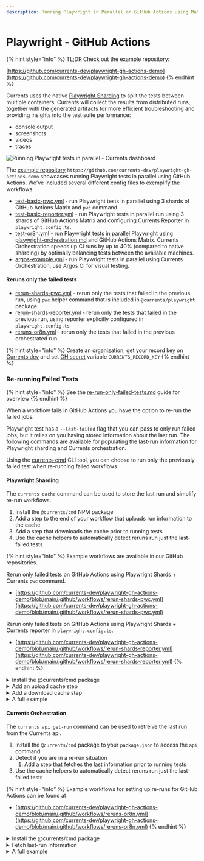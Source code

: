 ```yaml
---
description: Running Playwright in Parallel on GitHub Actions using Matrix Workflow
---
```


# Playwright - GitHub Actions

{% hint style="info" %}
TL;DR Check out the example repository:

[https://github.com/currents-dev/playwright-gh-actions-demo](https://github.com/currents-dev/playwright-gh-actions-demo)
{% endhint %}

Currents uses the native [Playwright Sharding](https://playwright.dev/docs/test-sharding) to split the tests between multiple containers. Currents will collect the results from distributed runs, together with the generated artifacts for more efficient troubleshooting and providing insights into the test suite performance:

* console output
* screenshots
* videos
* traces

![Running Playwright tests in parallel - Currents dashboard](../../../.gitbook/assets/playwright-run.gif)

The [example repository](https://github.com/currents-dev/playwright-gh-actions-demo) `https://github.com/currents-dev/playwright-gh-actions-demo` showcases running Playwright tests in parallel using GitHub Actions. We've included several different config files to exemplify the workflows:&#x20;

* [test-basic-pwc.yml](https://github.com/currents-dev/playwright-gh-actions-demo/blob/main/.github/workflows/test-basic-pwc.yml) - run Playwright tests in parallel using 3 shards of GitHub Actions Matrix and `pwc` command.
* [test-basic-reporter.yml](https://github.com/currents-dev/playwright-gh-actions-demo/blob/main/.github/workflows/test-basic-reporter.yml) - run Playwright tests in parallel run using 3 shards of GitHub Actions Matrix and configuring Currents Reporter in `playwright.config.ts`.
* [test-or8n.yml](https://github.com/currents-dev/playwright-gh-actions-demo/blob/main/.github/workflows/test-or8n.yml) - run Playwright tests in parallel Playwright using [playwright-orchestration.md](../../../guides/parallelization-guide/pw-parallelization/playwright-orchestration.md "mention") and GitHub Actions Matrix. Currents Orchestration speeds up CI runs by up to 40% (compared to native sharding) by optimally balancing tests between the available machines.
* [argos-example.yml](https://github.com/currents-dev/playwright-gh-actions-demo/blob/main/.github/workflows/argos-example.yml) - run Playwright tests in parallel using Currents Orchestration, use Argos CI for visual testing.

#### Reruns only the failed tests

* [rerun-shards-pwc.yml](https://github.com/currents-dev/playwright-gh-actions-demo/blob/main/.github/workflows/rerun-shards-pwc.yml) - rerun only the tests that failed in the previous run, using `pwc` helper command that is included in `@currents/playwright` package.
* [rerun-shards-reporter.yml](https://github.com/currents-dev/playwright-gh-actions-demo/blob/main/.github/workflows/rerun-shards-reporter.yml) - rerun only the tests that failed in the previous run, using reporter explicitly configured in `playwright.config.ts`
* [reruns-or8n.yml](https://github.com/currents-dev/playwright-gh-actions-demo/blob/main/.github/workflows/reruns-or8n.yml) - rerun only the tests that failed in the previous orchestrated run

{% hint style="info" %}
Create an organization, get your record key on [Currents.dev](https://app.currents.dev) and set [GH secret](https://docs.github.com/en/actions/reference/encrypted-secrets) variable `CURRENTS_RECORD_KEY`
{% endhint %}

### Re-running Failed Tests

{% hint style="info" %}
See the [re-run-only-failed-tests.md](../../../guides/re-run-only-failed-tests.md "mention") guide for overview
{% endhint %}

When a workflow fails in GitHub Actions  you have the option to re-run the failed jobs.&#x20;

Playwright test has a `--last-failed` flag that you can pass to only run failed jobs, but it relies on you having stored information about the last run. The following commands are available for populating the last-run information for Playwright sharding and Currents orchestration.

Using the [currents-cmd](../../../resources/reporters/currents-cmd/ "mention") CLI tool, you can choose to run only the previously failed test when re-running failed workflows.&#x20;

#### Playwright Sharding

The `currents cache` command can be used to store the last run and simplify re-run workflows.

1. Install the `@currents/cmd` NPM package
2. Add a step to the end of your workflow that uploads run information to the cache
3. Add a step that downloads the cache prior to running tests
4. Use the cache helpers to automatically detect reruns  run just the last-failed tests&#x20;

{% hint style="info" %}
Example workflows are available in our GitHub repositories.



Rerun only failed tests on GitHub Actions using Playwright Shards + Currents `pwc` command.

* [https://github.com/currents-dev/playwright-gh-actions-demo/blob/main/.github/workflows/rerun-shards-pwc.yml](https://github.com/currents-dev/playwright-gh-actions-demo/blob/main/.github/workflows/rerun-shards-pwc.yml)



Rerun only failed tests on GitHub Actions using Playwright Shards + Currents reporter in `playwright.config.ts`.

* [https://github.com/currents-dev/playwright-gh-actions-demo/blob/main/.github/workflows/rerun-shards-reporter.yml](https://github.com/currents-dev/playwright-gh-actions-demo/blob/main/.github/workflows/rerun-shards-reporter.yml)
{% endhint %}

<details>

<summary>Install the @currents/cmd package</summary>

```bash
npm i -D @currents/cmd
```

</details>

<details>

<summary>Add an upload cache step</summary>

Add a step to your workflow that always runs after you run your tests

```yaml
- name: Cache the last run results
  if: ${{ always() }}
  run: |
    npx currents cache set \
      --preset last-run \
      --pw-output-dir test-results \
      --matrix-index ${{ matrix.shard }} \
      --matrix-total ${{ strategy.job-total }}
```

See the [configuration for details](../../../resources/reporters/currents-cmd/#cache-test-artifacts) on the flags.

</details>

<details>

<summary>Add a download cache step</summary>

Add a step to your workflow before you run your tests

```yaml
- name: Run Tests
  run: |
    npx currents cache get \
      --preset last-run \
      --preset-output .preset_output \
      --matrix-index ${{ matrix.shard }} \
      --matrix-total ${{ strategy.job-total }}
    npx playwright test $(cat .preset_output)
```

See the [configuration for details](../../../resources/reporters/currents-cmd/#cache-test-artifacts) on the flags.

</details>

<details>

<summary>A full example</summary>

{% code lineNumbers="true" %}
```yaml
name: failed-only-reporter

on:
  push:
  workflow_dispatch:

jobs:
  test-reporter:
    strategy:
      fail-fast: false
      matrix:
        shard: [1, 2, 3]
    timeout-minutes: 60
    runs-on: ubuntu-latest
    container: mcr.microsoft.com/playwright:latest
    env:
      CURRENTS_PROJECT_ID: bnsqNa
      CURRENTS_RECORD_KEY: ${{ secrets.CURRENTS_RECORD_KEY }}
      CURRENTS_CI_BUILD_ID: ${{ github.repository }}-${{ github.run_id }}-${{ github.run_attempt }}
    steps:
      - uses: actions/checkout@v4
        with:
          ref: ${{ github.ref }}

      - uses: actions/setup-node@v4
        with:
          node-version: "18.x"

      - name: Install dependencies
        run: |
          npm ci
          npx playwright install chrome
    
      - name: Run Tests
        run: |
          npx currents cache get \
            --preset last-run \
            --preset-output .preset_output \
            --matrix-index ${{ matrix.shard }} \
            --matrix-total ${{ strategy.job-total }}
          npx playwright test $(cat .preset_output)
  
      - name: Cache the last run results
        if: ${{ always() }}
        run: |
          npx currents cache set \
            --preset last-run \
            --pw-output-dir test-results \
            --matrix-index ${{ matrix.shard }} \
            --matrix-total ${{ strategy.job-total }}
```
{% endcode %}

</details>

#### Currents Orchestration

The `currents api get-run` command can be used to retreive the last run from the Currents api.

1. Install the `@currents/cmd` package to your `package.json` to access the `api` command
2. Detect if you are in a re-run situation
   1. Add a step that fetches the last information prior to running tests
3. Use the cache helpers to automatically detect reruns  run just the last-failed tests&#x20;

{% hint style="info" %}
Example workflows for setting up re-runs for GitHub Actions can be found at&#x20;

* [https://github.com/currents-dev/playwright-gh-actions-demo/blob/main/.github/workflows/reruns-or8n.yml](https://github.com/currents-dev/playwright-gh-actions-demo/blob/main/.github/workflows/reruns-or8n.yml)
{% endhint %}

<details>

<summary>Install the @currents/cmd package</summary>

```bash
npm i -D @currents/cmd
```

</details>

<details>

<summary>Fetch last-run information</summary>

Add a step that fetches the last-run information prior to running tests

```yaml
- name: Resolve Playwright options
  # --output basic/test-results/.last-run.json should point to the directory where the test results are stored
  run: |
    PREVIOUS_CI_BUILD_ID="${GITHUB_REPOSITORY}-${GITHUB_RUN_ID}-$((GITHUB_RUN_ATTEMPT - 1))"
    EXTRA_PW_FLAGS=""
    if [ ${{ github.run_attempt }} -gt 1 ]; then
      if npx currents api get-run --pw-last-run --ci-build-id $PREVIOUS_CI_BUILD_ID --output basic/test-results/.last-run.json; then
       EXTRA_PW_FLAGS="--last-failed"
      fi
    fi
    echo "EXTRA_PW_FLAGS=$EXTRA_PW_FLAGS" >> $GITHUB_ENV
```

See the [configuration for details ](../../../resources/reporters/currents-cmd/#use-currents-api)on the flags.

</details>

<details>

<summary>A full example</summary>

{% code lineNumbers="true" %}
```yaml
name: failed-only-or8n

on:
  push:

jobs:
  test-or8n:
    strategy:
      fail-fast: false
      matrix:
        shard: [1, 2, 3]
    timeout-minutes: 60
    runs-on: ubuntu-latest
    container: mcr.microsoft.com/playwright:latest
    env:
      CURRENTS_PROJECT_ID: bnsqNa
      CURRENTS_RECORD_KEY: ${{ secrets.CURRENTS_RECORD_KEY }}
      CURRENTS_CI_BUILD_ID: ${{ github.repository }}-${{ github.run_id }}-${{ github.run_attempt }}
      CURRENTS_API_KEY: ${{ secrets.CURRENTS_API_KEY }}
    steps:
      - uses: actions/checkout@v4
        with:
          ref: ${{ github.ref }}

      # https://github.com/actions/runner-images/issues/6775
      - run: |
          echo "$GITHUB_WORKSPACE"
          git config --global --add safe.directory "$GITHUB_WORKSPACE"
      - uses: actions/setup-node@v4
        with:
          node-version: "20.x"

      - name: Install dependencies
        run: |
          npm ci
          npx playwright install chrome
          npm install -g @currents/cmd@beta
      - name: Resolve Playwright options
        # --output basic/test-results/.last-run.json should point to the directory where the test results are stored
        run: |
          PREVIOUS_CI_BUILD_ID="${GITHUB_REPOSITORY}-${GITHUB_RUN_ID}-$((GITHUB_RUN_ATTEMPT - 1))"
          EXTRA_PW_FLAGS=""
          if [ ${{ github.run_attempt }} -gt 1 ]; then
            if npx currents api get-run --pw-last-run --ci-build-id 
            $PREVIOUS_CI_BUILD_ID --output basic/test-results/.last-run.json; then
              EXTRA_PW_FLAGS="--last-failed"
            fi
          fi
          echo "EXTRA_PW_FLAGS=$EXTRA_PW_FLAGS" >> $GITHUB_ENV

      - name: Playwright Tests
        working-directory: ./basic
        run: |
          COMMAND="npx pwc-p ${{ env.EXTRA_PW_FLAGS }}"
          echo "Running command: $COMMAND"
          eval $COMMAND
```
{% endcode %}

</details>
